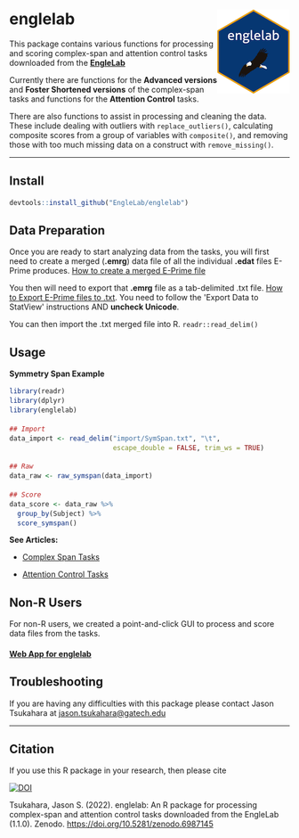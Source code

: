 # englelab <img src="man/figures/logo_small.png" align="right"/>

This package contains various functions for processing and scoring complex-span and attention control tasks downloaded from the <a href = "http://englelab.gatech.edu" target = "_blank"><b>EngleLab</b></a>

Currently there are functions for the **Advanced versions** and **Foster Shortened versions** of the complex-span tasks and functions for the **Attention Control** tasks.

There are also functions to assist in processing and cleaning the data. These include dealing with outliers with `replace_outliers()`, calculating composite scores from a group of variables with `composite()`, and removing those with too much missing data on a construct with `remove_missing()`.

------------------------------------------------------------------------

## Install

``` r
devtools::install_github("EngleLab/englelab")
```

## Data Preparation

Once you are ready to start analyzing data from the tasks, you will first need to create a merged (**.emrg**) data file of all the individual **.edat** files E-Prime produces. <a href = "https://www.youtube.com/watch?v=rQOg7ECK2Kw" target = "_blank">How to create a merged E-Prime file</a>

You then will need to export that **.emrg** file as a tab-delimited .txt file. <a href = "https://support.pstnet.com/hc/en-us/articles/115012298367-E-DATAAID-Exporting-Data-22832-" target = "_blank">How to Export E-Prime files to .txt</a>. You need to follow the 'Export Data to StatView' instructions AND **uncheck Unicode**.

You can then import the .txt merged file into R. `readr::read_delim()`

## Usage

**Symmetry Span Example**

``` r
library(readr)
library(dplyr)
library(englelab)

## Import
data_import <- read_delim("import/SymSpan.txt", "\t", 
                          escape_double = FALSE, trim_ws = TRUE)
                     
## Raw
data_raw <- raw_symspan(data_import)

## Score
data_score <- data_raw %>%
  group_by(Subject) %>%
  score_symspan()
```

**See Articles:**

-   [Complex Span Tasks](https://englelab.github.io/englelab/articles/Complex_Span.html)

-   [Attention Control Tasks](https://englelab.github.io/englelab/articles/Attention_Control.html)

## Non-R Users

For non-R users, we created a point-and-click GUI to process and score data files from the tasks.

#### <a href = "https://englelab.shinyapps.io/taskscoring/" target = "_blank"><b>Web App for englelab</b></a>

## Troubleshooting

If you are having any difficulties with this package please contact Jason Tsukahara at [jason.tsukahara@gatech.edu](mailto:jason.tsukahara@gatech.edu)

------------------------------------------------------------------------

## Citation

If you use this R package in your research, then please cite

[![DOI](https://zenodo.org/badge/151780396.svg)](https://zenodo.org/badge/latestdoi/151780396)

Tsukahara, Jason S. (2022). englelab: An R package for processing complex-span and attention control tasks downloaded from the EngleLab (1.1.0). Zenodo. https://doi.org/10.5281/zenodo.6987145

